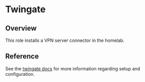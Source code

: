 # Twingate

## Overview

This role installs a VPN server connector in the homelab.

## Reference

See the [twingate docs](https://www.twingate.com/docs) for more information regarding setup and configuration.
